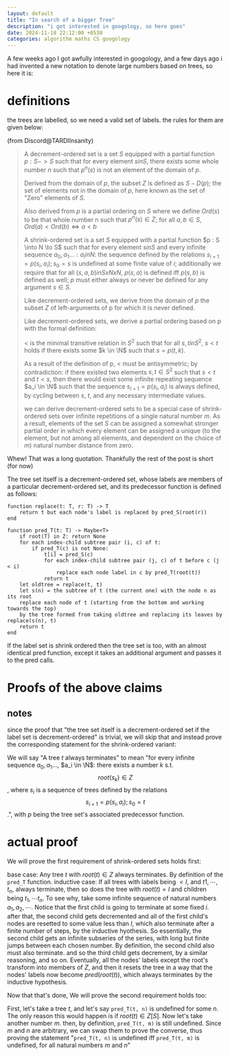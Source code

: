 ```yaml
---
layout: default
title: "In search of a bigger Tree"
description: "i got interested in googology, so here goes"
date: 2024-11-18 22:12:00 +0530
categories: algorithm maths CS googology
---
```


A few weeks ago I got awfully interested in googology, and a few days ago i had invented a new notation to denote large numbers based on trees, so here it is:

# definitions
the trees are labelled, so we need a valid set of labels. the rules for them are given below:

(from Discord@TARDIInsanity)

> A decrement-ordered set is a set $S$ equipped with a partial function $p : S -> S$ such that 
> for every element $s in S$, there exists some whole number $n$ such that $p^n(s)$ is not an element of the domain of $p$.
> 
> Derived from the domain of $p$, the subset $Z$ is defined as $S - D(p)$; the set of elements not in the domain of $p$, here known as the set of "Zero" elements of $S$.
> 
> Also derived from $p$ is a partial ordering on $S$ where we define $Ord(s)$ to be that whole number n such that $p^n(s) \in Z$;
> for all $a,b \in S$, $Ord(a) < Ord(b) \iff a < b$
> 
> A shrink-ordered set is a set $S$ equipped with a partial function $p : S \into N \to S$ such that for every element $s in S$ and every infinite sequence $a_0,a_1...: a_i in N$: 
> the sequence defined by the relations $s_{i+1} = p(s_i, a_i); s_0 = s$ is undefined at some finite value of $i$;
> additionally we require that for all $(s,a,b) in SxNxN$, $p(s,a)$ is defined iff $p(s,b)$ is defined as well;
> $p$ must either always or never be defined for any argument $s \in S$.
> 
> Like decrement-ordered sets, we derive from the domain of $p$ the subset $Z$ of left-arguments of p for which it is never defined.
> 
> Like decrement-ordered sets, we derive a partial ordering based on p with the formal definition:
> 
> $<$ is the minimal transitive relation in $S^2$ such that for all $s,t in S^2$, $s < t$ holds if there exists some $k \in \N$ such that $s = p(t, k)$.
> 
> As a result of the definition of p, $<$ must be antisymmetric; by contradiction: if there existed two elements $s,t \in S^2$
> such that $s < t$ and $t < s$, then there would exist some infinite repeating sequence $a_i \in \N$ 
> such that the sequence $s_{i+1} = p(s_i, a_i)$ is always defined, by cycling between $s$, $t$, and any necessary intermediate values.
>
> we can derive decrement-ordered sets to be a special case of shrink-ordered sets over infinite repetitions of a single natural number $m$. 
> As a result, elements of the set $S$ can be assigned a somewhat stronger partial order in which every element can be assigned a unique 
> (to the element, but not among all elements, and dependent on the choice of $m$) natural number distance from zero.

Whew! That was a long quotation. Thankfully the rest of the post is short (for now)

The tree set itself is a decrement-ordered set, whose labels are members of a particular decrement-ordered set, and its predecessor function is defined as follows:

```
function replace(t: T, r: T) -> T
    return t but each node's label is replaced by pred_S(root(r))
end

function pred_T(t: T) -> Maybe<T>
    if root(T) in Z: return None
    for each index-child subtree pair (i, c) of t:
        if pred_T(c) is not None:
            t[i] = pred_S(c)
            for each index-child subtree pair (j, c) of t before c (j < i)
                replace each node label in c by pred_T(root(t))
            return t
    let oldtree = replace(t, t)
    let s(n) = the subtree of t (the current one) with the node n as its root
    replace each node of t (starting from the bottom and working towards the top)
    by the tree formed from taking oldtree and replacing its leaves by replace(s(n), t)
    return t
end
```

If the label set is shrink ordered then the tree set is too, with an almost identical pred function, 
except it takes an additional argument and passes it to the pred calls.

# Proofs of the above claims

## notes
since the proof that "the tree set itself is a decrement-ordered set if the label set is decrement-ordered" is trivial, we will skip that 
and instead prove the corresponding statement for the shrink-ordered variant:

We will say "A tree $t$ always terminates" to mean "for every infinite sequence $a_0,a_1...$, $a_i \in \N$: 
there exists a number $k$ s.t. $$root(s_k) \in Z$$, where $s_i$ is a sequence of trees defined by the relations $$s_{i+1} = p(s_i, a_i); s_0 = t$$.", with $p$ 
being the tree set's associated predecessor function.

# actual proof

We will prove the first requirement of shrink-ordered sets holds first:

base case: Any tree $t$ with $root(t) \in Z$ always terminates. By definition of the `pred_T` function.
inductive case: If all trees with labels being $< l$, and $t1, \cdots, t_n$, always terminate, then so does the tree with $root(t) = l$ 
and children being $t_1, \cdots t_n$.
To see why, take some infinite sequence of natural numbers $a_1, a_2, \cdots$.
Notice that the first child is going to terminate at some fixed $i$. after that, the second child gets decremented 
and all of the first child's nodes are resetted to some value less than $l$, which also terminate after a finite number of steps, by the inductive hyothesis.
So essentially, the second child gets an infinite subseries of the series, with long but finite jumps between each chosen number.
By definition, the second child also must also terminate. and so the third child gets decrement, by a similar reasoning, and so on.
Eventually, all the nodes' labels except the root's transform into members of $Z$, and then it resets the tree in a way that the nodes' labels now become $pred(root(t))$,
which always terminates by the inductive hypothesis.

Now that that's done, We will prove the second requirement holds too:

First, let's take a tree $t$, and let's say `pred_T(t, n)` is undefined for some $n$. The only reason this would happen is if $root(t) \in Z[S]$.
Now let's take another number $m$. then, by definition, `pred_T(t, m)` is still undefined. Since $m$ and $n$ are arbitrary, we can swap them to prove the converse,
thus proving the statement "`pred_T(t, n)` is undefined iff `pred_T(t, m)` is undefined, for all natural numbers $m$ and $n$"

